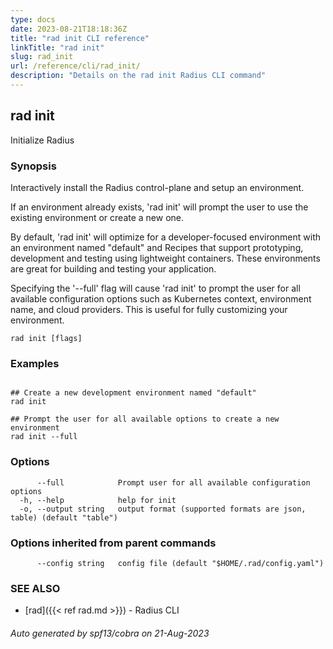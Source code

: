 ```yaml
---
type: docs
date: 2023-08-21T18:18:36Z
title: "rad init CLI reference"
linkTitle: "rad init"
slug: rad_init
url: /reference/cli/rad_init/
description: "Details on the rad init Radius CLI command"
---
```

## rad init

Initialize Radius

### Synopsis


Interactively install the Radius control-plane and setup an environment.

If an environment already exists, 'rad init' will prompt the user to use the existing environment or create a new one.

By default, 'rad init' will optimize for a developer-focused environment with an environment named "default" and Recipes that support prototyping, development and testing using lightweight containers. These environments are great for building and testing your application.

Specifying the '--full' flag will cause 'rad init' to prompt the user for all available configuration options such as Kubernetes context, environment name, and cloud providers. This is useful for fully customizing your environment.


```
rad init [flags]
```

### Examples

```

## Create a new development environment named "default"
rad init

## Prompt the user for all available options to create a new environment
rad init --full

```

### Options

```
      --full            Prompt user for all available configuration options
  -h, --help            help for init
  -o, --output string   output format (supported formats are json, table) (default "table")
```

### Options inherited from parent commands

```
      --config string   config file (default "$HOME/.rad/config.yaml")
```

### SEE ALSO

* [rad]({{< ref rad.md >}})	 - Radius CLI

###### Auto generated by spf13/cobra on 21-Aug-2023
